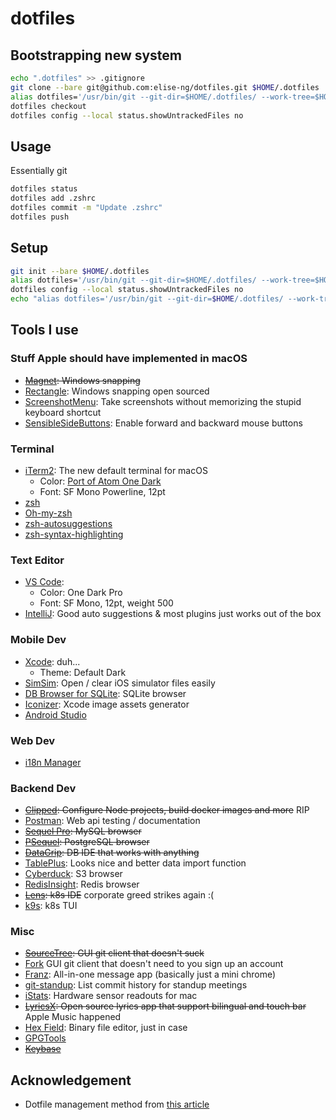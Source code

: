 # dotfiles

## Bootstrapping new system

```sh
echo ".dotfiles" >> .gitignore
git clone --bare git@github.com:elise-ng/dotfiles.git $HOME/.dotfiles
alias dotfiles='/usr/bin/git --git-dir=$HOME/.dotfiles/ --work-tree=$HOME'
dotfiles checkout
dotfiles config --local status.showUntrackedFiles no
```

## Usage

Essentially git

```sh
dotfiles status
dotfiles add .zshrc
dotfiles commit -m "Update .zshrc"
dotfiles push
```

## Setup

```sh
git init --bare $HOME/.dotfiles
alias dotfiles='/usr/bin/git --git-dir=$HOME/.dotfiles/ --work-tree=$HOME'
dotfiles config --local status.showUntrackedFiles no
echo "alias dotfiles='/usr/bin/git --git-dir=$HOME/.dotfiles/ --work-tree=$HOME'" >> $HOME/.zshrc
```

## Tools I use

### Stuff Apple should have implemented in macOS

- ~~[Magnet](https://itunes.apple.com/us/app/magnet/id441258766?mt=12): Windows snapping~~
- [Rectangle](https://github.com/rxhanson/Rectangle): Windows snapping open sourced
- [ScreenshotMenu](https://itunes.apple.com/us/app/screenshotmenu/id562169322?mt=12): Take screenshots without memorizing the stupid keyboard shortcut
- [SensibleSideButtons](https://github.com/archagon/sensible-side-buttons): Enable forward and backward mouse buttons

### Terminal

- [iTerm2](https://github.com/gnachman/iTerm2): The new default terminal for macOS
  - Color: [Port of Atom One Dark](https://github.com/one-dark/iterm-one-dark-theme)
  - Font: SF Mono Powerline, 12pt
- [zsh](http://www.zsh.org)
- [Oh-my-zsh](https://github.com/robbyrussell/oh-my-zsh)
- [zsh-autosuggestions](https://github.com/zsh-users/zsh-autosuggestions)
- [zsh-syntax-highlighting](https://github.com/zsh-users/zsh-syntax-highlighting)

### Text Editor

- [VS Code](https://github.com/Microsoft/vscode):
  - Color: One Dark Pro
  - Font: SF Mono, 12pt, weight 500
- [IntelliJ](https://www.jetbrains.com/idea/): Good auto suggestions & most plugins just works out of the box

### Mobile Dev

- [Xcode](https://developer.apple.com/xcode/): duh...
  - Theme: Default Dark
- [SimSim](https://github.com/dsmelov/simsim): Open / clear iOS simulator files easily
- [DB Browser for SQLite](https://github.com/sqlitebrowser/sqlitebrowser): SQLite browser
- [Iconizer](https://github.com/raphaelhanneken/iconizer): Xcode image assets generator
- [Android Studio](https://developer.android.com/studio)

### Web Dev

- [i18n Manager](https://www.electronjs.org/apps/i18n-manager)

### Backend Dev

- ~~[Clipped](https://github.com/clippedjs/clipped): Configure Node projects, build docker images and more~~ RIP
- [Postman](https://www.getpostman.com): Web api testing / documentation
- ~~[Sequel Pro](https://github.com/sequelpro/sequelpro): MySQL browser~~
- ~~[PSequel](http://www.psequel.com): PostgreSQL browser~~
- ~~[DataGrip](https://www.jetbrains.com/datagrip/): DB IDE that works with anything~~
- [TablePlus](https://tableplus.com): Looks nice and better data import function
- [Cyberduck](https://cyberduck.io): S3 browser
- [RedisInsight](https://redislabs.com/redis-enterprise/redis-insight/): Redis browser
- ~~[Lens](https://k8slens.dev): k8s IDE~~ corporate greed strikes again :(
- [k9s](https://k9scli.io/topics/install/): k8s TUI

### Misc

- ~~[SourceTree](https://www.sourcetreeapp.com): GUI git client that doesn't suck~~
- [Fork](https://git-fork.com) GUI git client that doesn't need to you sign up an account
- [Franz](https://github.com/meetfranz/franz): All-in-one message app (basically just a mini chrome)
- [git-standup](https://github.com/kamranahmedse/git-standup): List commit history for standup meetings
- [iStats](https://github.com/Chris911/iStats): Hardware sensor readouts for mac
- ~~[LyricsX](https://github.com/ddddxxx/LyricsX): Open source lyrics app that support bilingual and touch bar~~ Apple Music happened
- [Hex Field](https://github.com/ridiculousfish/HexFiend): Binary file editor, just in case
- [GPGTools](https://gpgtools.org)
- ~~[Keybase](https://keybase.io)~~

## Acknowledgement

- Dotfile management method from [this article](https://developer.atlassian.com/blog/2016/02/best-way-to-store-dotfiles-git-bare-repo/)
